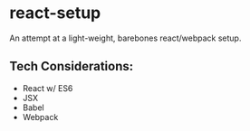 # react-setup

An attempt at a light-weight, barebones react/webpack setup.

## Tech Considerations:
- React w/ ES6
- JSX
- Babel
- Webpack
